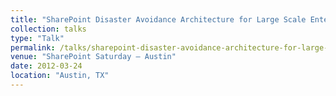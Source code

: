 ```yaml
---
title: "SharePoint Disaster Avoidance Architecture for Large Scale Enterprises"
collection: talks
type: "Talk"
permalink: /talks/sharepoint-disaster-avoidance-architecture-for-large-scale-enterprises
venue: "SharePoint Saturday – Austin"
date: 2012-03-24
location: "Austin, TX"
---
```

